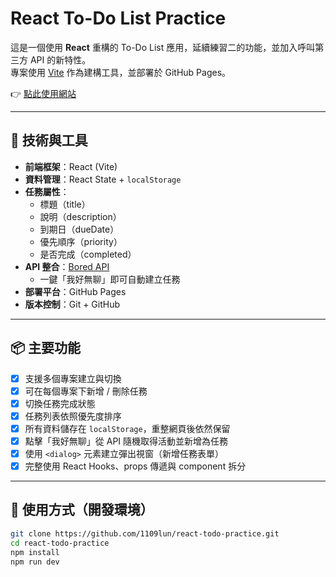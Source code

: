 # React To-Do List Practice

這是一個使用 **React** 重構的 To-Do List 應用，延續練習二的功能，並加入呼叫第三方 API 的新特性。  
專案使用 [Vite](https://vitejs.dev/) 作為建構工具，並部署於 GitHub Pages。

👉 [點此使用網站](https://1109lun.github.io/react-todo-practice/)

---

## 🔧 技術與工具

- **前端框架**：React (Vite)
- **資料管理**：React State + `localStorage`
- **任務屬性**：
  - 標題（title）
  - 說明（description）
  - 到期日（dueDate）
  - 優先順序（priority）
  - 是否完成（completed）
- **API 整合**：[Bored API](https://www.boredapi.com/api/activity)  
  - 一鍵「我好無聊」即可自動建立任務
- **部署平台**：GitHub Pages
- **版本控制**：Git + GitHub

---

## 📦 主要功能

- [x] 支援多個專案建立與切換
- [x] 可在每個專案下新增 / 刪除任務
- [x] 切換任務完成狀態
- [x] 任務列表依照優先度排序
- [x] 所有資料儲存在 `localStorage`，重整網頁後依然保留
- [x] 點擊「我好無聊」從 API 隨機取得活動並新增為任務
- [x] 使用 `<dialog>` 元素建立彈出視窗（新增任務表單）
- [x] 完整使用 React Hooks、props 傳遞與 component 拆分

---

## 🚀 使用方式（開發環境）

```bash
git clone https://github.com/1109lun/react-todo-practice.git
cd react-todo-practice
npm install
npm run dev
